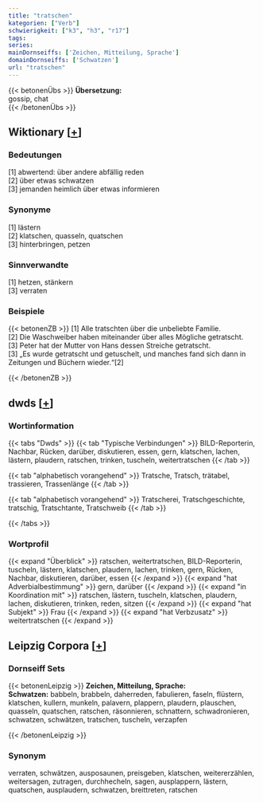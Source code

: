 ```yaml
---
title: "tratschen"
kategorien: ["Verb"]
schwierigkeit: ["k3", "h3", "r17"]
tags:
series:
mainDornseiffs: ['Zeichen, Mitteilung, Sprache']
domainDornseiffs: ['Schwatzen']
url: "tratschen"
---
```


{{< betonenÜbs >}}
**Übersetzung:**  
gossip, chat  
{{< /betonenÜbs >}}

## Wiktionary [[+](https://de.wiktionary.org/wiki/tratschen)]

### Bedeutungen
[1] abwertend: über andere abfällig reden  
[2] über etwas schwatzen  
[3] jemanden heimlich über etwas informieren  

### Synonyme
[1] lästern  
[2] klatschen, quasseln, quatschen  
[3] hinterbringen, petzen  

### Sinnverwandte
[1] hetzen, stänkern  
[3] verraten  

### Beispiele
{{< betonenZB >}}
[1] Alle tratschten über die unbeliebte Familie.  
[2] Die Waschweiber haben miteinander über alles Mögliche getratscht.  
[3] Peter hat der Mutter von Hans dessen Streiche getratscht.  
[3] „Es wurde getratscht und getuschelt, und manches fand sich dann in Zeitungen und Büchern wieder.“[2]  

{{< /betonenZB >}}


## dwds [[+](https://www.dwds.de/wb/tratschen)]

### Wortinformation
{{< tabs "Dwds" >}}
{{< tab "Typische Verbindungen" >}}
BILD-Reporterin, Nachbar, Rücken, darüber, diskutieren, essen, gern, klatschen, lachen, lästern, plaudern, ratschen, trinken, tuscheln, weitertratschen
{{< /tab >}}

{{< tab "alphabetisch vorangehend" >}}
Tratsche, Tratsch, trätabel, trassieren, Trassenlänge
{{< /tab >}}

{{< tab "alphabetisch vorangehend" >}}
Tratscherei, Tratschgeschichte, tratschig, Tratschtante, Tratschweib
{{< /tab >}}

{{< /tabs >}}

### Wortprofil
{{< expand "Überblick" >}} ratschen, weitertratschen, BILD-Reporterin, tuscheln, lästern, klatschen, plaudern, lachen, trinken, gern, Rücken, Nachbar, diskutieren, darüber, essen {{< /expand >}}
{{< expand "hat Adverbialbestimmung" >}} gern, darüber {{< /expand >}}
{{< expand "in Koordination mit" >}} ratschen, lästern, tuscheln, klatschen, plaudern, lachen, diskutieren, trinken, reden, sitzen {{< /expand >}}
{{< expand "hat Subjekt" >}} Frau {{< /expand >}}
{{< expand "hat Verbzusatz" >}} weitertratschen {{< /expand >}}

## Leipzig Corpora [[+](https://corpora.uni-leipzig.de/en/res?word=tratschen&corpusId=deu_newscrawl-public_2018)]

### Dornseiff Sets
{{< betonenLeipzig >}}
**Zeichen, Mitteilung, Sprache:**  
**Schwatzen:** babbeln, brabbeln, daherreden, fabulieren, faseln, flüstern, klatschen, kullern, munkeln, palavern, plappern, plaudern, plauschen, quasseln, quatschen, ratschen, räsonnieren, schnattern, schwadronieren, schwatzen, schwätzen, tratschen, tuscheln, verzapfen  

{{< /betonenLeipzig >}}

### Synonym
verraten, schwätzen, ausposaunen, preisgeben, klatschen, weitererzählen, weitersagen, zutragen, durchhecheln, sagen, ausplappern, lästern, quatschen, ausplaudern, schwatzen, breittreten, ratschen

